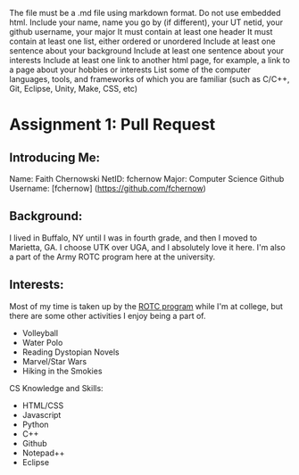 The file must be a .md file using markdown format. Do not use embedded html.
Include your name, name you go by (if different), your UT netid, your github username, your major
It must contain at least one header
It must contain at least one list, either ordered or unordered
Include at least one sentence about your background
Include at least one sentence about your interests
Include at least one link to another html page, for example, a link to a page about your hobbies or interests
List some of the computer languages, tools, and frameworks of which you are familiar (such as C/C++, Git, Eclipse, Unity, Make, CSS, etc)

# Assignment 1: Pull Request

## Introducing Me:
Name: Faith Chernowski
NetID: fchernow
Major: Computer Science 
Github Username: [fchernow] (https://github.com/fchernow)

## Background:
I lived in Buffalo, NY until I was in fourth grade, and then I moved to Marietta, GA. I choose UTK over UGA, and I absolutely love it here. I'm also a part of the Army ROTC program here at the university.

## Interests:
Most of my time is taken up by the [ROTC program](https://armyrotc.utk.edu/) while I'm at college, but there are some other activities I enjoy being a part of. 
- Volleyball 
- Water Polo
- Reading Dystopian Novels
- Marvel/Star Wars
- Hiking in the Smokies 

CS Knowledge and Skills:
- HTML/CSS
- Javascript 
- Python
- C++
- Github
- Notepad++
- Eclipse 


